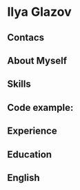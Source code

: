 # Ilya Glazov
## Contacs
## About Myself
## Skills
## Code example:
## Experience
## Education
## English 